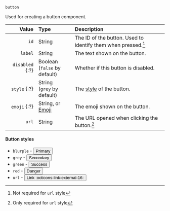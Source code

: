 `button`

Used for creating a button component.

|           Value | Type                                 | Description                                                               |
|----------------:|:-------------------------------------|:--------------------------------------------------------------------------|
|            `id` | String                               | The ID of the button. Used to identify them when pressed.[^1]          |
|         `label` | String                               | The text shown on the button.                                             |
| `disabled` {:?} | Boolean<br>(`false` by default)      | Whether if this button is disabled.                                       |
|    `style` {:?} | String<br>(`grey` by default)        | The [style](/parsables/components/button.md#button-styles) of the button. |
|    `emoji` {:?} | String, or [Emoji](/values/emoji.md) | The emoji shown on the button.                                            |
|           `url` | String                               | The URL opened when clicking the button.[^2]                              |

#### Button styles

* `blurple` -
  <button class="discord blurple">Primary</button>
* `grey` -
  <button class="discord grey">Secondary</button>
* `green` -
  <button class="discord green">Success</button>
* `red` -
  <button class="discord red">Danger</button>
* `url` -
  [<button class="discord url" markdown>Link :octicons-link-external-16:</button>](https://replaceitem.net)

[^1]: Not required for `url` style
[^2]: Only required for `url` style